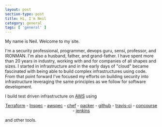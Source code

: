 ```yaml
---
layout: post
section-type: post
title: Hi, I'm Neil
category: general
tags: [ 'general' ]
---
```


My name is Neil. Welcome to my site.

 I'm a security professional, programmer, devops guru, sensi, professor, and IRONMAN.  I'm also a husband, father, and grand-father.  I have spent more than 20 years in industry, working with and for companies of all shapes and sizes.  I started in infrastructure and in the early days of "cloud" became fascinated with being able to build complex infrastructures using code.  From that point forward I've focused my efforts on building security into infrastructure leveraging the same principles as we follow for software development.  

 I build test driven infrastructure on <a href="https://aws.amazon.com/" target="_blank">AWS</a> using
 <p align="center">
<a href="https://github.com/hashicorp/terraform" target="_blank">Terraform</a>
 - <a href="https://github.com/chef/inspec" target="_blank">Inspec</a>
 - <a href="https://github.com/k1LoW/awspec" target="_blank">awspec</a>
 - <a href="https://github.com/chef/chef" target="_blank">chef</a>
 - <a href="https://github.com/hashicorp/packer" target="_blank">packer</a>
 - <a href="https://www.github.com">github</a>
 - <a href="https://travis-ci.org/" target="_blank">travis-ci</a>
 - <a href="http://concourse.ci/" target="_blank">concourse</a>
 -  <a href="https://jenkins.io/" target="_blank">jenkins</a>
 </p>
 and other tools.
